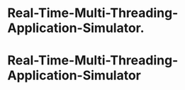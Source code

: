 # Real-Time-Multi-Threading-Application-Simulator.
# Real-Time-Multi-Threading-Application-Simulator
